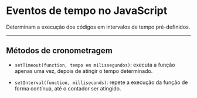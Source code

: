 # Eventos de tempo no JavaScript
<p>Determinam a execução dos códigos em intervalos de tempo pré-definidos.</p>

---

## Métodos de cronometragem

- ```setTimeout(function, tempo em milissegundos)```: executa a função apenas uma vez, depois de atingir o tempo determinado.
 
- ```setInterval(function, milliseconds)```: repete a execução da função de forma contínua, até o contador ser atingido.
  